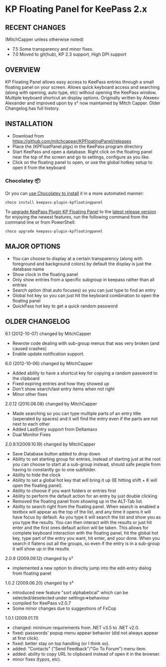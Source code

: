 KP Floating Panel for KeePass 2.x
=================================

RECENT CHANGES
-----
(MitchCapper unless otherwise noted)
- 7.5 Some transparency and minor fixes.
- 7.0 Moved to git(hub), KP 2.3 support, High DPI support


OVERVIEW
-----
KP Floating Panel allows easy access to KeePass entries through a small floating panel on your screen.  Allows quick keyboard access and searching (along with opening, auto type, etc) without opening the KeePass window.  Multiple keyboard shortcut an display options.  Originally written by Alexeev Alexander and improved upon by s² now maintained by Mitch Capper.  Older Changelog has full history.

INSTALLATION
-----
- Download from https://github.com/mitchcapper/KPFloatingPanel/releases
- Place the (KPFloatPanel.plgx) in the KeePass program directory
- Start KeePass and open a database.  Right click on the floating panel near the top of the screen and go to settings, configure as you like.  
- Click on the floating panel to open, or use the global hotkey setup to open it from the keyboard

### Chocolatey 📦 
Or you can [use Chocolatey to install](https://community.chocolatey.org/packages/keepass-plugin-kpfloatingpanel#install) it in a more automated manner:

```
choco install keepass-plugin-kpfloatingpanel
```

To [upgrade KeePass Plugin KP Floating Panel](https://community.chocolatey.org/packages/keepass-plugin-kpfloatingpanel#upgrade) to the [latest release version](https://community.chocolatey.org/packages/keepass-plugin-kpfloatingpanel#versionhistory) for enjoying the newest features, run the following command from the command line or from PowerShell:

```
choco upgrade keepass-plugin-kpfloatingpanel
```

MAJOR OPTIONS
-----
- You can choose to display at a certain transparency (along with foreground and background colors) by default the display is just the database name
- Show clock in the floating panel
- Only show entries from a specific subgroup in keepass rather than all entries
- Search option (that auto focuses) so you can just type to find an entry
- Global hot key so you can just hit the keyboard combination to open the floating panel
- QuickPass hot key to get a quick random password

OLDER CHANGELOG
-----
6.1 (2012-10-07) changed by MitchCapper
 - Rewrote code dealing with sub-group menus that was very broken (and caused crashes)
 - Enable update notification support.

6.0 (2012-10-06) changed by MitchCapper
 - Added ability to have a shortcut key for copying a random password to the clipboard
 - Fixed expiring entries and how they showed up
 - Don't show search/last entry items when not right
 - Minor other fixes

2.0.12 (2010.08.08) changed by MitchCapper
 -  Made searching so you can type multiple parts of an entry title (seperated by spaces) and it will find the entry even if the parts are not next to each other
 -  Added LastEntry support from Deltamaxx
 -  Dual Monitor Fixes

2.0.9.1(2009.10.19) changed by MitchCapper
 -  Save Database button added to drop down
 -  Ability to set starting group for entries, instead of starting just at the root you can choose to start at a sub-group instead, should safe people from having to constantly go to one subfolder.
 -  Ability to hide the clock
 -  Ability to set a global hot key that will bring it up (IE hitting shift + K will open the floating panel).
 -  Ability to choose if you want folders or entries first
 -  Ability to perform the default action for an entry by just double clicking
 -  Removed the floating panel from showing up in the ALT-Tab list.
 -  Ability to search right from the floating panel.  When search is enabled a textbox will appear as the top of the list, and any time it opens it will have focus by default.  As you type it will search the list and show you as you type the results.  You can then interact with the results or just hit enter and the first ones default action will be taken.  This allows for complete keyboard interaction with the floating panel, hit the global hot key, type part of the entry you want, hit enter, and your done.  When you search it flatens out all the groups, so even if the entry is in a sub-group it will show up in the results

2.0.9 (2009.09.12) changed by s²
 -  implemented a new option to directly jump into the edit-entry dialog from floating panel

1.0.2 (2009.06.20) changed by s²
 -  introduced new feature "sort alphabetical" which can be selected/deselected under settings=>behaviour
 -  compiled for KeePass v2.0.7
 -  Some minor changes due to suggestions of FxCop 
 
1.0.1 (2009.01.11)
 - changed: minimum requirements from .NET v3.5 to .NET v2.0.
 - fixed: passwords' popup menu appear behavior (did not always appear at first click).
 - fixed: better stay on top handling (or I think so).
 - added: "Contacts" ("Send Feedback"/"Go To Forum") menu item.
 - added: ability to copy URL to clipboard instead of open it in the browser.
 - minor fixes (typos, etc).
